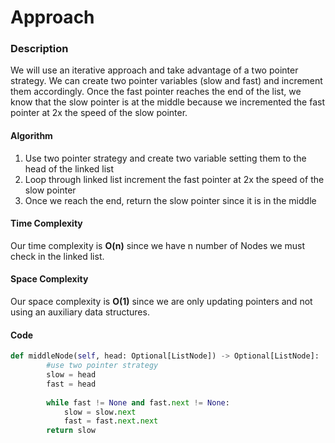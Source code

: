 # Approach
### Description
We will use an iterative approach and take advantage of a two pointer strategy. We can create two pointer variables (slow and fast) and increment them accordingly. Once the fast pointer reaches the end of the list, we know that the slow pointer is at the middle because we incremented the fast pointer at 2x the speed of the slow pointer.
#### Algorithm
1. Use two pointer strategy and create two variable setting them to the head of the linked list
2. Loop through linked list increment the fast pointer at 2x the speed of the slow pointer
3. Once we reach the end, return the slow pointer since it is in the middle
#### Time Complexity
Our time complexity is **O(n)** since we have n number of Nodes we must check in the linked list.
#### Space Complexity
Our space complexity is **O(1)** since we are only updating pointers and not using an auxiliary data structures.

#### Code
```python
def middleNode(self, head: Optional[ListNode]) -> Optional[ListNode]:
        #use two pointer strategy
        slow = head
        fast = head
        
        while fast != None and fast.next != None:
            slow = slow.next
            fast = fast.next.next
        return slow
```